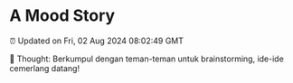# A Mood Story

⏰ Updated on Fri, 02 Aug 2024 08:02:49 GMT

💭 Thought: Berkumpul dengan teman-teman untuk brainstorming, ide-ide cemerlang datang!


